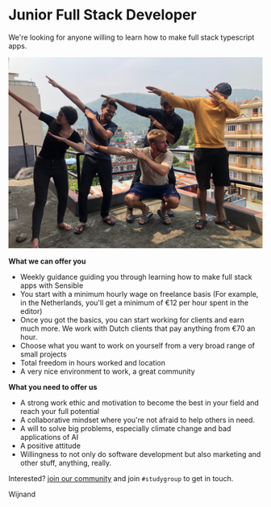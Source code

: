 # Junior Full Stack Developer

We're looking for anyone willing to learn how to make full stack typescript apps.

![our team](./cfa-team.jpeg)

**What we can offer you**

- Weekly guidance guiding you through learning how to make full stack apps with Sensible
- You start with a minimum hourly wage on freelance basis (For example, in the Netherlands, you'll get a minimum of €12 per hour spent in the editor)
- Once you got the basics, you can start working for clients and earn much more. We work with Dutch clients that pay anything from €70 an hour.
- Choose what you want to work on yourself from a very broad range of small projects
- Total freedom in hours worked and location
- A very nice environment to work, a great community

**What you need to offer us**

- A strong work ethic and motivation to become the best in your field and reach your full potential
- A collaborative mindset where you're not afraid to help others in need.
- A will to solve big problems, especially climate change and bad applications of AI
- A positive attitude
- Willingness to not only do software development but also marketing and other stuff, anything, really.

Interested? [join our community](https://sensiblestack.com/) and join `#studygroup` to get in touch.

Wijnand
